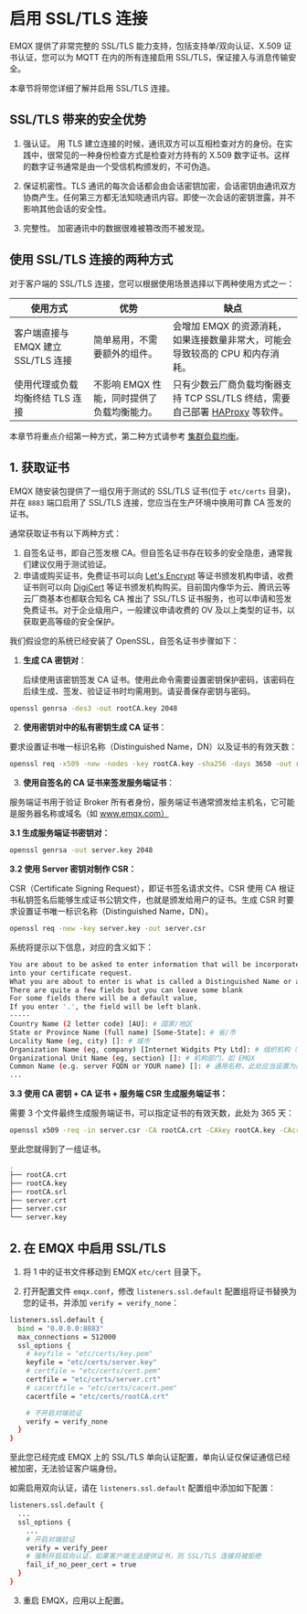 # 启用 SSL/TLS 连接

EMQX 提供了非常完整的 SSL/TLS 能力支持，包括支持单/双向认证、X.509 证书认证，您可以为 MQTT 在内的所有连接启用 SSL/TLS，保证接入与消息传输安全。

本章节将带您详细了解并启用 SSL/TLS 连接。
## SSL/TLS 带来的安全优势

1. 强认证。 用 TLS 建立连接的时候，通讯双方可以互相检查对方的身份。在实践中，很常见的一种身份检查方式是检查对方持有的 X.509 数字证书。这样的数字证书通常是由一个受信机构颁发的，不可伪造。

2. 保证机密性。TLS 通讯的每次会话都会由会话密钥加密，会话密钥由通讯双方协商产生。任何第三方都无法知晓通讯内容。即使一次会话的密钥泄露，并不影响其他会话的安全性。

3. 完整性。 加密通讯中的数据很难被篡改而不被发现。


## 使用 SSL/TLS 连接的两种方式

对于客户端的 SSL/TLS 连接，您可以根据使用场景选择以下两种使用方式之一：

| 使用方式                            | 优势                                       | 缺点                                                                                                                                                           |
| ----------------------------------- | ------------------------------------------ | -------------------------------------------------------------------------------------------------------------------------------------------------------------- |
| 客户端直接与 EMQX 建立 SSL/TLS 连接 | 简单易用，不需要额外的组件。               | 会增加 EMQX 的资源消耗，如果连接数量非常大，可能会导致较高的 CPU 和内存消耗。                                                                                  |
| 使用代理或负载均衡终结 TLS 连接     | 不影响 EMQX 性能，同时提供了负载均衡能力。 | 只有少数云厂商负载均衡器支持 TCP SSL/TLS 终结，需要自己部署 [HAProxy](http://www.haproxy.org/) 等软件。 |

本章节将重点介绍第一种方式，第二种方式请参考 [集群负载均衡](../../zh_CN/deploy/cluster/lb.md)。

## 1. 获取证书

EMQX 随安装包提供了一组仅用于测试的 SSL/TLS 证书(位于 `etc/certs` 目录)，并在 `8883` 端口启用了 SSL/TLS 连接，您应当在生产环境中换用可靠 CA 签发的证书。

通常获取证书有以下两种方式：

1. 自签名证书，即自己签发根 CA。但自签名证书存在较多的安全隐患，通常我们建议仅用于测试验证。
2. 申请或购买证书，免费证书可以向 [Let's Encrypt](https://letsencrypt.org/zh-cn/) 等证书颁发机构申请，收费证书则可以向 [DigiCert](https://www.digicert.com/) 等证书颁发机构购买。目前国内像华为云、腾讯云等云厂商基本也都联合知名 CA 推出了 SSL/TLS 证书服务，也可以申请和签发免费证书。对于企业级用户，一般建议申请收费的 OV 及以上类型的证书，以获取更高等级的安全保护。

<!-- TODO 补充从 CA 申请证书的方式 -->

我们假设您的系统已经安装了 OpenSSL，自签名证书步骤如下：

1. **生成 CA 密钥对**：

   后续使用该密钥签发 CA 证书。使用此命令需要设置密钥保护密码，该密码在后续生成、签发、验证证书时均需用到。请妥善保存密钥与密码。

  ```bash
  openssl genrsa -des3 -out rootCA.key 2048
  ```

2. **使用密钥对中的私有密钥生成 CA 证书**：

  要求设置证书唯一标识名称（Distinguished Name，DN）以及证书的有效天数：

  ```bash
  openssl req -x509 -new -nodes -key rootCA.key -sha256 -days 3650 -out rootCA.crt
  ```

3. **使用自签名的 CA 证书来签发服务端证书**：

  服务端证书用于验证 Broker 所有者身份，服务端证书通常颁发给主机名，它可能是服务器名称或域名（如 www.emqx.com）

  **3.1 生成服务端证书密钥对：**

  ```bash
  openssl genrsa -out server.key 2048
  ```

  **3.2 使用 Server 密钥对制作 CSR：**

  CSR（Certificate Signing Request），即证书签名请求文件。CSR 使用 CA 根证书私钥签名后能够生成证书公钥文件，也就是颁发给用户的证书。生成 CSR 时要求设置证书唯一标识名称（Distinguished Name，DN）。

  ```bash
  openssl req -new -key server.key -out server.csr
  ```

  系统将提示以下信息，对应的含义如下：

  ```bash
  You are about to be asked to enter information that will be incorporated
  into your certificate request.
  What you are about to enter is what is called a Distinguished Name or a DN.
  There are quite a few fields but you can leave some blank
  For some fields there will be a default value,
  If you enter '.', the field will be left blank.
  -----
  Country Name (2 letter code) [AU]: # 国家/地区
  State or Province Name (full name) [Some-State]: # 省/市
  Locality Name (eg, city) []: # 城市
  Organization Name (eg, company) [Internet Widgits Pty Ltd]: # 组织机构（或公司名），如 EMQ
  Organizational Unit Name (eg, section) []: # 机构部门，如 EMQX
  Common Name (e.g. server FQDN or YOUR name) []: # 通用名称，此处应当设置为服务器域名如 mqtt.emqx.com
  ...
  ```

  **3.3 使用 CA 密钥 + CA 证书 + 服务端 CSR 生成服务端证书：**

  需要 3 个文件最终生成服务端证书，可以指定证书的有效天数，此处为 365 天：

  ```bash
  openssl x509 -req -in server.csr -CA rootCA.crt -CAkey rootCA.key -CAcreateserial -out server.crt -days 365
  ```

至此您就得到了一组证书。

```bash
.
├── rootCA.crt
├── rootCA.key
├── rootCA.srl
├── server.crt
├── server.csr
└── server.key
```

## 2. 在 EMQX 中启用 SSL/TLS

1. 将 1 中的证书文件移动到 EMQX `etc/cert` 目录下。

2. 打开配置文件 `emqx.conf`，修改 `listeners.ssl.default` 配置组将证书替换为您的证书，并添加 `verify = verify_none`：

```bash
listeners.ssl.default {
  bind = "0.0.0.0:8883"
  max_connections = 512000
  ssl_options {
    # keyfile = "etc/certs/key.pem"
    keyfile = "etc/certs/server.key"
    # certfile = "etc/certs/cert.pem"
    certfile = "etc/certs/server.crt"
    # cacertfile = "etc/certs/cacert.pem"
    cacertfile = "etc/certs/rootCA.crt"

    # 不开启对端验证
    verify = verify_none
  }
}
```

至此您已经完成 EMQX 上的 SSL/TLS 单向认证配置，单向认证仅保证通信已经被加密，无法验证客户端身份。

如需启用双向认证，请在 `listeners.ssl.default` 配置组中添加如下配置：

```bash
listeners.ssl.default {
  ...
  ssl_options {
    ...
    # 开启对端验证
    verify = verify_peer
    # 强制开启双向认证，如果客户端无法提供证书，则 SSL/TLS 连接将被拒绝
    fail_if_no_peer_cert = true
  }
}
```

3. 重启 EMQX，应用以上配置。
